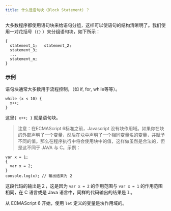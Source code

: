 ```yaml
---
title: 什么是语句块（Block Statement）？
---
```


大多数程序都使用语句块来给语句分组，这样可以使语句的结构清晰明了。我们使用一对花括号（`{}` ）来分组语句块，如下所示：

```
{
  statement_1;   statement_2;
  statement_3;
  ...
  statement_n;
}
```

### 示例

语句块通常大多数用于流程控制，（如 if, for, while等等）。

```
while (x < 10) {
  x++;
}
```

这里`{ x++; }` 就是语句块。

> 注意：在ECMAScript 6标准之前，Javascript 没有块作用域。如果你在块的外部声明了一个变量，然后在块中声明了一个相同变量名的变量，并赋予不同的值。那么在程序执行中将会使用块中的值，这样做虽然是合法的，但是这不同于 JAVA 与 C。示例：

```
var x = 1;
{
  var x = 2;
}
console.log(x); // 输出结果为 2
```

这段代码的输出是２，这是因为 `var x = 2` 的作用范围与 `var x = 1` 的作用范围相同，在 C 语言或是 Java 语言中，同样的代码输出的结果是１。

从 ECMAScript 6 开始，使用 `let` 定义的变量是块作用域的。
